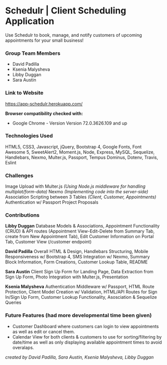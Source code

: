 # Schedulr | Client Scheduling Application

Use Schedulr to book, manage, and notify customers of upcoming appointments for your small business!

### Group Team Members

- David Padilla
- Ksenia Malysheva
- Libby Duggan
- Sara Austin

### Link to Website

https://app-schedulr.herokuapp.com/

**Browser compatibility checked with:**

- Google Chrome - Version Version 72.0.3626.109 and up

### Technologies Used

HTML5, CSS3, Javascript, jQuery, Bootstrap 4, Google Fonts,
Font Awesome 5, SweetAlert2, Moment.js, Node, Express, MySQL, 
Sequelize, Handlebars, Nexmo, Multer.js, Passport,
Tempus Dominus, Dotenv, Travis, Eslint

### Challenges

Image Upload with Multer.js
_(Using Node.js middleware for handling multiplat/form-data)_
Nexmo
_(Implementing code into the server-side)_
Association Scripting between 3 Tables
_(Client, Customer, Appointments)_
Authentication w/ Passport
Project Proposals

### Contributions

**Libby Duggan**
Database Models & Associations, Appointment Functionality (CRUD) & API
routes (Appointment View-Edit-Delete from Summary Tab, create from
New Appointment Tab), Edit Customer Information on Portal Tab, Customer
View (/customer endpoint)

**David Padilla**
Overall HTML & Design, Handlebars Structuring,
Mobile Responsiveness w/ Bootstrap 4, SMS Integration w/ Nexmo, Summary Block
Information, Form Creations, Customer Lookup Table, README

**Sara Austin**
Client Sign Up Form for Landing Page, Data Extraction from Sign Up Form,
Photo Integration with Multer.js, Presentation

**Ksenia Malysheva**
Authentication Middleware w/ Passport, HTML Route Protection, Client Model Creation w/
Validation, HTML/API Routes for Sign In/Sign Up Form, Customer Lookup Functionality,
Asosciation & Sequelize Queries

### Future Features (had more developmental time been given)

- Customer Dashboard where customers can login to view
  appointments as well as edit or cancel them.
- Calendar View for both clients & customers to use for
  sorting/filtering by date/time as well as only displaying
  available appointment times to avoid overalaps.

_created by David Padilla, Sara Austin, Ksenia Malysheva, Libby Duggan_
